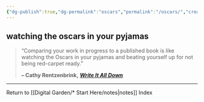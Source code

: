 ```yaml
---
{"dg-publish":true,"dg-permalink":"oscars","permalink":"/oscars/","created":"","updated":""}
---
```



## watching the oscars in your pyjamas

> “Comparing your work in progress to a published book is like watching the Oscars in your pyjamas and beating yourself up for not being red-carpet ready.”
>
> **– Cathy Rentzenbrink,** _[**Write It All Down**](https://londonwriterssalon.us4.list-manage.com/track/click?u=8b047263967451488070a8ad0&id=ec346bdbb9&e=bc5cbc9b90)_

---

Return to [[Digital Garden/* Start Here/notes\|notes]] Index